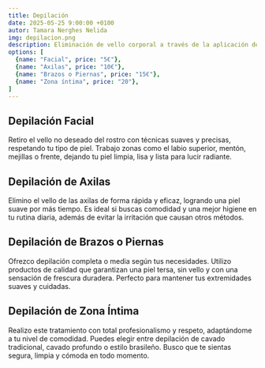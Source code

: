 ```yaml
---
title: Depilación
date: 2025-05-25 9:00:00 +0100
autor: Tamara Nerghes Nelida
img: depilacion.png
description: Eliminación de vello corporal a través de la aplicación de cera caliente
options: [
  {name: "Facial", price: "5€"},
  {name: "Axilas", price: "10€"},
  {name: "Brazos o Piernas", price: "15€"},
  {name: "Zona íntima", price: "20"},
]
---
```


## Depilación Facial

Retiro el vello no deseado del rostro con técnicas suaves y precisas, respetando tu tipo de piel. Trabajo zonas como el labio superior, mentón, mejillas o frente, dejando tu piel limpia, lisa y lista para lucir radiante.

## Depilación de Axilas

Elimino el vello de las axilas de forma rápida y eficaz, logrando una piel suave por más tiempo. Es ideal si buscas comodidad y una mejor higiene en tu rutina diaria, además de evitar la irritación que causan otros métodos.

## Depilación de Brazos o Piernas

Ofrezco depilación completa o media según tus necesidades. Utilizo productos de calidad que garantizan una piel tersa, sin vello y con una sensación de frescura duradera. Perfecto para mantener tus extremidades suaves y cuidadas.

## Depilación de Zona Íntima

Realizo este tratamiento con total profesionalismo y respeto, adaptándome a tu nivel de comodidad. Puedes elegir entre depilación de cavado tradicional, cavado profundo o estilo brasileño. Busco que te sientas segura, limpia y cómoda en todo momento.
